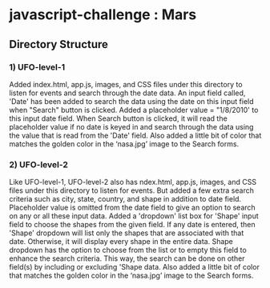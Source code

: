 # javascript-challenge : Mars

## Directory Structure
### 1) UFO-level-1
Added index.html, app.js, images, and CSS files under this directory to listen for events and search through the date data. An input field called, 'Date' has been added to search the data using the date on this input field when "Search" button is clicked. Added a placeholder value = "1/8/2010' to this input date field. When Search button is clicked, it will read the placeholder value if no date is keyed in and search through the data using the value that is read from the 'Date' field. Also added a little bit of color that matches the golden color in the ‘nasa.jpg’ image to the Search forms.

### 2) UFO-level-2
Like UFO-level-1, UFO-level-2 also has ndex.html, app.js, images, and CSS files under this directory to listen for events. But added a few extra search criteria such as city, state, country, and shape in addition to date field. Placeholder value is omitted from the date field to give an option to search on any or all these input data. Added a 'dropdown' list box for 'Shape' input field to choose the shapes from the given field. If any date is entered, then 'Shape' dropdown will list only the shapes that are associated with that date. Otherwise, it will display every shape in the entire data. Shape dropdown has the option to choose from the list or to empty this field to enhance the search criteria. This way, the search can be done on other field(s) by including or excluding 'Shape data. Also added a little bit of color that matches the golden color in the ‘nasa.jpg’ image to the Search forms.
